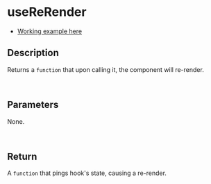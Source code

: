 # useReRender

- [Working example here](https://react-fanmade-hooks.netlify.app/use-re-render)

## Description

Returns a `function` that upon calling it, the component will re-render.

<br />

## Parameters

None.

<br />

## Return

A `function` that pings hook's state, causing a re-render.
